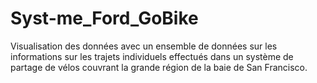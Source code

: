 # Syst-me_Ford_GoBike
Visualisation des données avec un ensemble de données sur les informations sur les trajets individuels effectués dans un système de partage de vélos couvrant la grande région de la baie de San Francisco.
